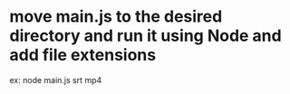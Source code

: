 # move main.js to the desired directory and run it using Node and add file extensions 
ex: node main.js srt mp4
